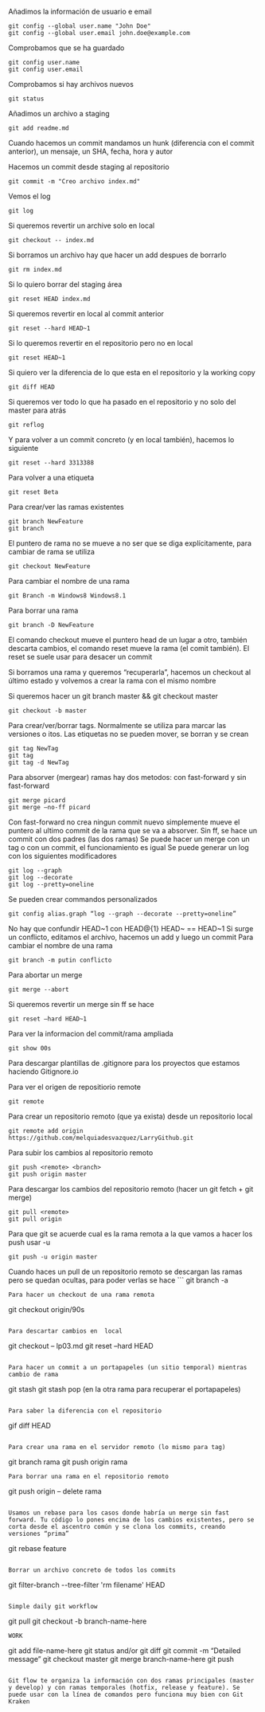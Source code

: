 Añadimos la información de usuario e email

```
git config --global user.name "John Doe"
git config --global user.email john.doe@example.com
```

Comprobamos que se ha guardado

```
git config user.name
git config user.email
```

Comprobamos si hay archivos nuevos

```
git status
```

Añadimos un archivo a staging

```
git add readme.md
```

Cuando hacemos un commit mandamos un hunk (diferencia con el commit anterior), un mensaje, un SHA, fecha, hora y autor

Hacemos un commit desde staging al repositorio

```
git commit -m "Creo archivo index.md"
```

Vemos el log

```
git log
```


Si queremos revertir un archive solo en local

```
git checkout -- index.md
```

Si borramos un archivo hay que hacer un add despues de borrarlo

```
git rm index.md
```

Si lo quiero borrar del staging área

```
git reset HEAD index.md
```

Si queremos revertir en local al commit anterior

```
git reset --hard HEAD~1 
```

Si lo queremos revertir en el repositorio pero no en local

```
git reset HEAD~1
```

Si quiero ver la diferencia de lo que esta en el repositorio y la working copy

```
git diff HEAD
```


Si queremos ver todo lo que ha pasado en el repositorio y no solo del master para atrás

```
git reflog
```

Y para volver a un commit concreto (y en local también), hacemos lo siguiente

```
git reset --hard 3313388
```



Para volver a una etiqueta

```
git reset Beta
```

Para crear/ver las ramas existentes

```
git branch NewFeature
git branch
```



El puntero de rama no se mueve a no ser que se diga explícitamente, para cambiar de rama se utiliza

```
git checkout NewFeature
```

Para cambiar el nombre de una rama

```
git Branch -m Windows8 Windows8.1
```

Para borrar una rama
```
git branch -D NewFeature
```

El comando checkout mueve el puntero head de un lugar a otro, también descarta cambios, el comando reset mueve la rama (el comit también). El reset se suele usar para desacer un commit

Si borramos una rama y queremos “recuperarla”, hacemos un checkout al último estado y volvemos a crear la rama con el mismo nombre

Si queremos hacer un git branch master && git checkout master

```
git checkout -b master
```

Para crear/ver/borrar tags. Normalmente se utiliza para marcar las versiones o itos. Las etiquetas no se pueden mover, se borran y se crean
```
git tag NewTag
git tag
git tag -d NewTag
```

Para absorver (mergear) ramas hay dos metodos: con fast-forward y sin fast-forward 
```
git merge picard
git merge –no-ff picard
```
Con fast-forward no crea ningun commit nuevo simplemente mueve el puntero al ultimo commit de la rama que se va a absorver. Sin ff, se hace un commit con dos padres (las dos ramas)
Se puede hacer un merge con un tag o con un commit, el funcionamiento es igual
Se puede generar un log con los siguientes modificadores
```
git log --graph
git log --decorate
git log --pretty=oneline
```

Se pueden crear commandos personalizados
```
git config alias.graph “log --graph --decorate --pretty=oneline”
```

No hay que confundir HEAD~1 con HEAD@{1}
HEAD~ == HEAD~1
Si surge un conflicto, editamos el archivo, hacemos un add y luego un commit
Para cambiar el nombre de una rama
```
git branch -m putin conflicto
```

Para abortar un merge

```
git merge --abort
```

Si queremos revertir un merge sin ff se hace
```
git reset –hard HEAD~1
```

Para ver la informacion del commit/rama ampliada
```
git show 00s
```

Para descargar plantillas de .gitignore para los proyectos que estamos haciendo
Gitignore.io

Para ver el origen de repositiorio remote
```
git remote
```

Para crear un repositorio remoto (que ya exista) desde un repositorio local
```
git remote add origin https://github.com/melquiadesvazquez/LarryGithub.git
```
Para subir los cambios al repositorio remoto
```
git push <remote> <branch>
git push origin master
```

Para descargar los cambios del repositorio remoto (hacer un git fetch + git merge)
```
git pull <remote>
git pull origin
```

Para que git se acuerde cual es la rama remota a la que vamos a hacer los push usar -u
```
git push -u origin master
```

Cuando haces un pull de un repositorio remoto se descargan las ramas pero se quedan ocultas, para poder verlas se hace ```
git branch -a
```
Para hacer un checkout de una rama remota
```
git checkout origin/90s
```

Para descartar cambios en  local
```
git checkout – lp03.md
git reset –hard HEAD
```

Para hacer un commit a un portapapeles (un sitio temporal) mientras cambio de rama
```
git stash
git stash pop (en la otra rama para recuperar el portapapeles)
```

Para saber la diferencia con el repositorio
```
gif diff HEAD
```

Para crear una rama en el servidor remoto (lo mismo para tag)
```
git branch rama
git push origin rama
```
Para borrar una rama en el repositorio remoto
```
git push origin – delete rama
```

Usamos un rebase para los casos donde habría un merge sin fast forward. Tu código lo pones encima de los cambios existentes, pero se corta desde el ascentro común y se clona los commits, creando versiones “prima”
```
git rebase feature
```

Borrar un archivo concreto de todos los commits
```
git filter-branch --tree-filter 'rm filename' HEAD
```

Simple daily git workflow
```
git pull
git checkout -b branch-name-here
```
WORK
```
git add file-name-here
git status and/or git diff
git commit -m “Detailed message”
git checkout master
git merge branch-name-here
git push
```

Git flow te organiza la información con dos ramas principales (master y develop) y con ramas temporales (hotfix, release y feature). Se puede usar con la línea de comandos pero funciona muy bien con Git Kraken


